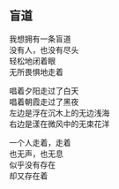 ## 盲道
我想拥有一条盲道<br>
没有人，也没有尽头<br>
轻松地闭着眼<br>
无所畏惧地走着<br>

唱着夕阳走过了白天<br>
唱着朝霞走过了黑夜<br>
左边是浮在沉木上的无边浅海<br>
右边是漾在微风中的无束花洋<br>

一个人走着，走着<br>
也无声，也无息<br>
似乎没有存在<br>
却又存在着
